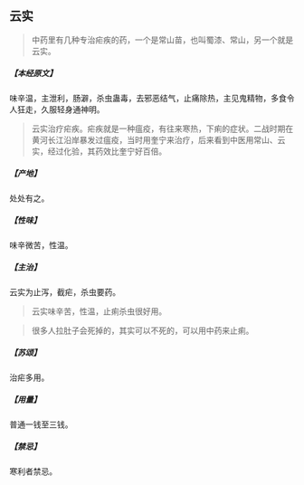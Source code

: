 ## 云实

> 中药里有几种专治疟疾的药，一个是常山苗，也叫蜀漆、常山，另一个就是云实。

##### 【本经原文】
味辛温，主泄利，肠澼，杀虫蛊毒，去邪恶结气，止痛除热，主见鬼精物，多食令人狂走，久服轻身通神明。

> 云实治疗疟疾。‍疟疾就是一种瘟疫，有往来寒热，下痢的症状。二战时期在黄河长江沿岸暴发过瘟疫，当时用奎宁来治疗，后来看到中医用常山、云实，经过化验，其药效比奎宁好百倍。

##### 【产地】
处处有之。
##### 【性味】
味辛微苦，性温。
##### 【主治】
云实为止泻，截疟，杀虫要药。

> 云实味辛苦，性温，止痢杀虫很好用。

> 很多人拉肚子会死掉的，其实可以不死的，可以用中药来止痢。

##### 【苏颂】
治疟多用。
##### 【用量】
普通一钱至三钱。
##### 【禁忌】
寒利者禁忌。